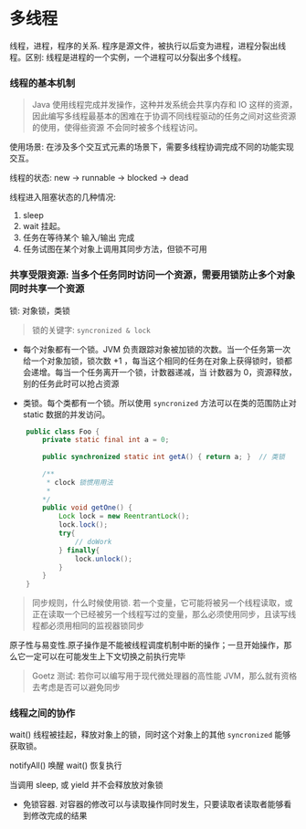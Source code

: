 # 多线程

线程，进程，程序的关系. 程序是源文件，被执行以后变为进程，进程分裂出线程。区别: 线程是进程的一个实例，一个进程可以分裂出多个线程。

### 线程的基本机制

> Java 使用线程完成并发操作，这种并发系统会共享内存和 IO 这样的资源，因此编写多线程最基本的困难在于协调不同线程驱动的任务之间对这些资源的使用，使得些资源
  不会同时被多个线程访问。

使用场景: 在涉及多个交互式元素的场景下，需要多线程协调完成不同的功能实现交互。
  
线程的状态: new -> runnable -> blocked -> dead 

线程进入阻塞状态的几种情况:
1. sleep
2. wait 挂起。
3. 任务在等待某个 输入/输出 完成
4. 任务试图在某个对象上调用其同步方法，但锁不可用


###  共享受限资源: 当多个任务同时访问一个资源，需要用锁防止多个对象同时共享一个资源

锁: 对象锁，类锁
> 锁的关键字: `syncronized & lock`

* 每个对象都有一个锁。JVM 负责跟踪对象被加锁的次数。当一个任务第一次给一个对象加锁，锁次数 +1 ，每当这个相同的任务在对象上获得锁时，锁都会递增。每当一个任务离开一个锁，计数器递减，当
计数器为 0，资源释放，别的任务此时可以抢占资源

* 类锁。每个类都有一个锁。所以使用 `syncronized` 方法可以在类的范围防止对 static 数据的并发访问。
```java
    public class Foo {
        private static final int a = 0;
        
        public synchronized static int getA() { return a; }  // 类锁
        
        /**
         * clock 锁惯用用法
         *   
        */
        public void getOne() {
            Lock lock = new ReentrantLock();
            lock.lock();
            try{
                // doWork
            } finally{
                lock.unlock();
            }
        }
    }
```

> 同步规则，什么时候使用锁. 若一个变量，它可能将被另一个线程读取，或正在读取一个已经被另一个线程写过的变量，那么必须使用同步，且读写线程都必须用相同的监视器锁同步

原子性与易变性.原子操作是不能被线程调度机制中断的操作；一旦开始操作，那么它一定可以在可能发生上下文切换之前执行完毕

> Goetz 测试: 若你可以编写用于现代微处理器的高性能 JVM，那么就有资格去考虑是否可以避免同步

### 线程之间的协作

wait() 线程被挂起，释放对象上的锁，同时这个对象上的其他 `syncronized` 能够获取锁。

notifyAll() 唤醒 wait() 恢复执行

当调用 sleep, 或 yield 并不会释放放对象锁 

* 免锁容器. 对容器的修改可以与读取操作同时发生，只要读取者读取者能够看到修改完成的结果

